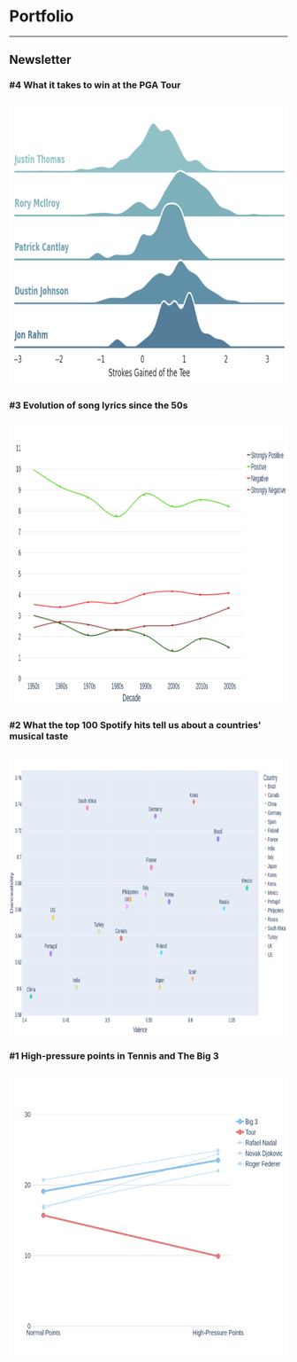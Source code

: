 # Portfolio

---

## Newsletter

### #4 What it takes to win at the PGA Tour

[<img src="images/driving_p.png" width="900" height="500"/>](https://chusikowski.substack.com/p/what-does-it-take-to-win-a-pga-tour)
---

### #3 Evolution of song lyrics since the 50s

[<img src="images/newplot(50).png" width="900" height="500" />](https://chusikowski.substack.com/p/evolution-of-song-lyrics-since-the)
---

### #2 What the top 100 Spotify hits tell us about a countries' musical taste

[<img src="images/newplot(37).png" width="900" height="500" />](https://chusikowski.substack.com/p/the-spotify-series-1)
---

### #1 High-pressure points in Tennis and The Big 3

[<img src="images/newplot(3).png" width="900" height="500" />](https://chusikowski.substack.com/p/high-pressure-points-in-tennis-and)
---
